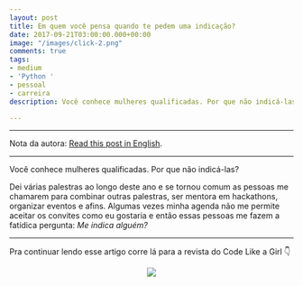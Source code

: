 ```yaml
---
layout: post
title: Em quem você pensa quando te pedem uma indicação?
date: 2017-09-21T03:00:00.000+00:00
image: "/images/click-2.png"
comments: true
tags:
- medium
- 'Python '
- pessoal
- carreira
description: Você conhece mulheres qualificadas. Por que não indicá-las?

---
```

***

Nota da autora: [Read this post in English](https://jtemporal.com/who-do-you-think-of-when-asked-for-a-referral/).

***

Você conhece mulheres qualificadas. Por que não indicá-las?

Dei várias palestras ao longo deste ano e se tornou comum as pessoas me chamarem para combinar outras palestras, ser mentora em hackathons, organizar eventos e afins. Algumas vezes minha agenda não me permite aceitar os convites como eu gostaria e então essas pessoas me fazem a fatídica pergunta: _Me indica alguém?_

***

Pra continuar lendo esse artigo corre lá para a revista do Code Like a Girl 👇

<center>
<a href="https://code.likeagirl.io/em-quem-voc%C3%AA-pensa-quando-te-pedem-uma-indica%C3%A7%C3%A3o-b15e047b7759">

<img src="/images/clique-aqui-para-ler.png" />

</a>
</center>